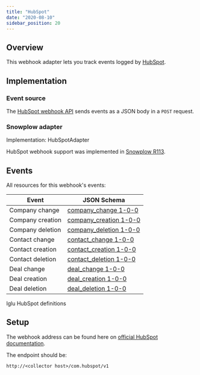 ```yaml
---
title: "HubSpot"
date: "2020-08-10"
sidebar_position: 20
---
```


## Overview

This webhook adapter lets you track events logged by [HubSpot](https://www.hubspot.com/).

## Implementation

### Event source

The [HubSpot webhook API](https://developers.hubspot.com/docs/methods/webhooks/webhooks-overview) sends events as a JSON body in a `POST` request.

### Snowplow adapter

Implementation: HubSpotAdapter

HubSpot webhook support was implemented in [Snowplow R113](https://github.com/snowplow/snowplow/releases/tag/r113-filitosa).

## Events

All resources for this webhook's events:

| **Event**        | **JSON Schema**                                                                                                                       |
|------------------|---------------------------------------------------------------------------------------------------------------------------------------|
| Company change   | [company_change 1-0-0](https://github.com/snowplow/iglu-central/blob/master/schemas/com.hubspot/company_change/jsonschema/1-0-0)     |
| Company creation | [company_creation 1-0-0](https://github.com/snowplow/iglu-central/blob/master/schemas/com.hubspot/company_creation/jsonschema/1-0-0) |
| Company deletion | [company_deletion 1-0-0](https://github.com/snowplow/iglu-central/blob/master/schemas/com.hubspot/company_deletion/jsonschema/1-0-0) |
| Contact change   | [contact_change 1-0-0](https://github.com/snowplow/iglu-central/blob/master/schemas/com.hubspot/contact_change/jsonschema/1-0-0)     |
| Contact creation | [contact_creation 1-0-0](https://github.com/snowplow/iglu-central/blob/master/schemas/com.hubspot/contact_creation/jsonschema/1-0-0) |
| Contact deletion | [contact_deletion 1-0-0](https://github.com/snowplow/iglu-central/blob/master/schemas/com.hubspot/contact_deletion/jsonschema/1-0-0) |
| Deal change      | [deal_change 1-0-0](https://github.com/snowplow/iglu-central/blob/master/schemas/com.hubspot/deal_change/jsonschema/1-0-0)           |
| Deal creation    | [deal_creation 1-0-0](https://github.com/snowplow/iglu-central/blob/master/schemas/com.hubspot/deal_creation/jsonschema/1-0-0)       |
| Deal deletion    | [deal_deletion 1-0-0](https://github.com/snowplow/iglu-central/blob/master/schemas/com.hubspot/deal_deletion/jsonschema/1-0-0)       |

Iglu HubSpot definitions

## Setup

The webhook address can be found here on [official HubSpot documentation](https://developers.hubspot.com/docs/methods/webhooks/webhooks-overview).

The endpoint should be:

```markup
http://<collector host>/com.hubspot/v1
```
